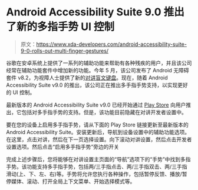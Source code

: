 # Android Accessibility Suite 9.0 推出了新的多指手势 UI 控制

> 原文：<https://www.xda-developers.com/android-accessibility-suite-9-0-rolls-out-multi-finger-gestures/>

谷歌在安卓系统上提供了一系列的辅助功能来帮助有各种残疾的用户，并且该公司经常在辅助功能套件中增加新的功能。今年 5 月，该公司发布了 Android 无障碍套件 v8.2，为视障人士提供了新的[对讲盲文键盘](https://www.xda-developers.com/google-talkback-braille-keyboard/)。现在，随着 Android Accessibility Suite v9.0 的推出，该公司正在推出多手指手势支持，以实现更好的 UI 控制。

最新版本的 Android Accessibility Suite v9.0 已经开始通过 [Play Store](https://www.xda-developers.com/tag/google-play-store/) 向用户推出，它包括对多手指手势的支持。但是，该功能目前隐藏在对讲开发者设置中。

要在您的设备上启用多手指手势，请从下面的 Play Store 链接更新至最新版本的 Android Accessibility Suite。安装更新后，导航到设备设置中的辅助功能选项。在这里，点击对讲，然后在下一页选择设置。向下滚动对讲设置，然后点击开发者设置选项。然后点击“启用多手指手势”旁边的开关

完成上述步骤后，您将能够在对讲设置主页面的“导航”选项下的“手势”中找到多指手势。该功能支持多手指手势，包括两/三手指点击、两/三手指双击、两/三手指滑动(上、下、左、右)等。手势将允许您执行各种操作，包括暂停反馈、播放/暂停媒体、滚动、打开全局上下文菜单、开始选择模式等。